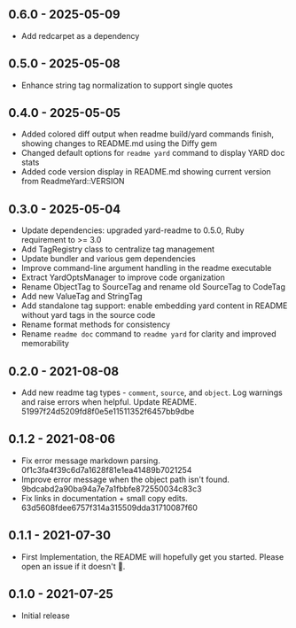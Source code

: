 ## 0.6.0 - 2025-05-09

- Add redcarpet as a dependency

## 0.5.0 - 2025-05-08

- Enhance string tag normalization to support single quotes

## 0.4.0 - 2025-05-05

- Added colored diff output when readme build/yard commands finish, showing changes to README.md using the Diffy gem
- Changed default options for `readme yard` command to display YARD doc stats
- Added code version display in README.md showing current version from ReadmeYard::VERSION

## 0.3.0 - 2025-05-04

- Update dependencies: upgraded yard-readme to 0.5.0, Ruby requirement to >= 3.0
- Add TagRegistry class to centralize tag management
- Update bundler and various gem dependencies
- Improve command-line argument handling in the readme executable
- Extract YardOptsManager to improve code organization
- Rename ObjectTag to SourceTag and rename old SourceTag to CodeTag
- Add new ValueTag and StringTag
- Add standalone tag support: enable embedding yard content in README without yard tags in the source code
- Rename format methods for consistency
- Rename `readme doc` command to `readme yard` for clarity and improved memorability

## 0.2.0 - 2021-08-08

- Add new readme tag types - `comment`, `source`, and `object`. Log warnings and raise errors when helpful. Update README. 51997f24d5209fd8f0e5e11511352f6457bb9dbe

## 0.1.2 - 2021-08-06

- Fix error message markdown parsing. 0f1c3fa4f39c6d7a1628f81e1ea41489b7021254
- Improve error message when the object path isn't found. 9bdcabd2a90ba94a7e7a1fbbfe872550034c83c3
- Fix links in documentation + small copy edits. 63d5608fdee6757f314a315509dda31710087f60

## 0.1.1 - 2021-07-30

- First Implementation, the README will hopefully get you started. Please open an issue if it doesn't 🙂.


## 0.1.0 - 2021-07-25

- Initial release
